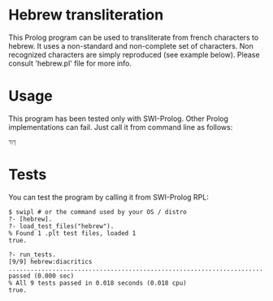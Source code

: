 # Hebrew transliteration
This Prolog program can be used to transliterate from french characters to hebrew. It uses a non-standard and non-complete set of characters. Non recognized characters are simply reproduced (see example below). Please consult 'hebrew.pl' file for more info.
# Usage
This program has been tested only with SWI-Prolog. Other Prolog implementations can fail.
Just call it from command line as follows:
``` ./theb.pl d.àwid                                   18:23 - 27 C°
דָּוִד 
```
# Tests
You can test the program by calling it from SWI-Prolog RPL:
```
$ swipl # or the command used by your OS / distro
?- [hebrew].
?- load_test_files("hebrew").
% Found 1 .plt test files, loaded 1
true.

?- run_tests.
[9/9] hebrew:diacritics ........................................................................ passed (0.000 sec)
% All 9 tests passed in 0.018 seconds (0.018 cpu)
true.
```
